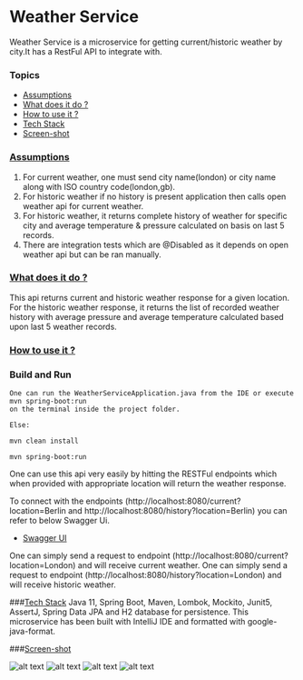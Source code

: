 # Weather Service 

Weather Service is a microservice for getting current/historic weather by city.It has a RestFul API to integrate with.

### Topics
  * [Assumptions](#assumptions)
  * [What does it do ?](#technical-details)
  * [How to use it ?](#guide)
  * [Tech Stack](#tech-stack)
  * [Screen-shot](#screen-shot)
  
###  [Assumptions](#assumptions)
 1. For current weather, one must send city name(london) or city name along with ISO country code(london,gb).
 2. For historic weather if no history is present application then calls open weather api for current weather.
 3. For historic weather, it returns complete history of weather for specific city and average temperature & pressure
    calculated on basis on last 5 records. 
 4. There are integration tests which are @Disabled as it depends on open weather api but can be ran manually.


###  [What does it do ?](#technical-details)
This api returns current and historic weather response for a given location. For the historic weather response, it returns the list
of recorded weather history with average pressure and average temperature calculated based upon last 5 weather records.

###  [How to use it ?](#guide)

### Build and Run
```
One can run the WeatherServiceApplication.java from the IDE or execute mvn spring-boot:run 
on the terminal inside the project folder.

Else:

mvn clean install 

mvn spring-boot:run
```

One can use this api very easily by hitting the RESTFul endpoints which when provided with appropriate location will return the weather response.

To connect with the endpoints (http://localhost:8080/current?location=Berlin and http://localhost:8080/history?location=Berlin) 
you can refer to below Swagger Ui.
* [Swagger UI](http://localhost:8080/swagger-ui.html#/)

One can simply send a request to endpoint (http://localhost:8080/current?location=London) and will receive current weather.
One can simply send a request to endpoint (http://localhost:8080/history?location=London) and will receive historic weather.


###[Tech Stack](#tech-stack)
Java 11, Spring Boot, Maven, Lombok, Mockito, Junit5, AssertJ, Spring Data JPA and H2 database for persistence.
This microservice has been built with IntelliJ IDE and formatted with google-java-format.

###[Screen-shot](#screen-shot)

![alt text](https://github.com/anusheelchandra/weather-service/blob/master/src/test/resources/ScreenShot1.png)
![alt text](https://github.com/anusheelchandra/weather-service/blob/master/src/test/resources/ScreenShot2.png)
![alt text](https://github.com/anusheelchandra/weather-service/blob/master/src/test/resources/ScreenShot3.png)
![alt text](https://github.com/anusheelchandra/weather-service/blob/master/src/test/resources/ScreenShot4.png)
